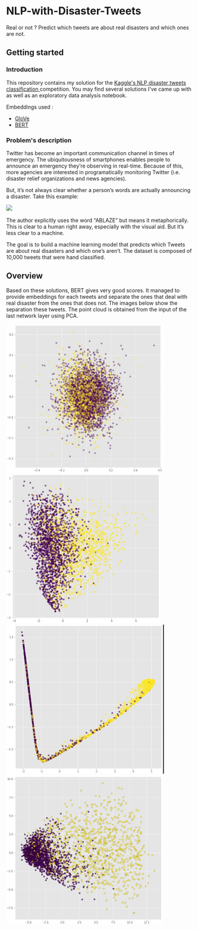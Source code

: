 # NLP-with-Disaster-Tweets

Real or not ? Predict which tweets are about real disasters and which ones are not.

## Getting started

### Introduction

This repository contains my solution for the <a href='https://www.kaggle.com/c/nlp-getting-started'>Kaggle's NLP disaster tweets classification </a> competition.
You may find several solutions I've came up with as well as an exploratory data analysis notebook.

Embeddings used :
* <a href='https://nlp.stanford.edu/projects/glove/'>GloVe</a>
* <a href='https://arxiv.org/pdf/1810.04805.pdf'>BERT</a>

### Problem's description

Twitter has become an important communication channel in times of emergency.
The ubiquitousness of smartphones enables people to announce an emergency they’re observing in real-time. Because of this, more agencies are interested in programatically monitoring Twitter (i.e. disaster relief organizations and news agencies).

But, it’s not always clear whether a person’s words are actually announcing a disaster.
Take this example:

<img src='https://storage.googleapis.com/kaggle-media/competitions/tweet_screenshot.png' height=500>

The author explicitly uses the word “ABLAZE” but means it metaphorically. This is clear to a human right away, especially with the visual aid. But it’s less clear to a machine.

The goal is to build a machine learning model that predicts which Tweets are about real disasters and which one’s aren’t. 
The dataset is composed of 10,000 tweets that were hand classified.


## Overview

Based on these solutions, BERT gives very good scores. It managed to provide embeddings for each tweets and separate the ones that deal with real disaster from the ones that does not.
The images below show the separation these tweets. The point cloud is obtained from the input of the last network layer using PCA.


<img src='https://github.com/vesran/NLP-with-Disaster-Tweets/blob/master/imgs/glove_pca.jpg' height=400, title='GloVe embeddings'> <img src='https://github.com/vesran/NLP-with-Disaster-Tweets/blob/master/imgs/cnn_pca.jpg' height=400, title='GloVe & CNN'>
<img src='https://github.com/vesran/NLP-with-Disaster-Tweets/blob/master/imgs/lstm_pca.jpg' height=400, title='Glove & LSTM'> <img src='https://github.com/vesran/NLP-with-Disaster-Tweets/blob/master/imgs/bert_pca.jpg' height=400, title='BERT'>


